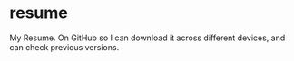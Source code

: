 # resume
My Resume. On GitHub so I can download it across different devices, and can check previous versions.
